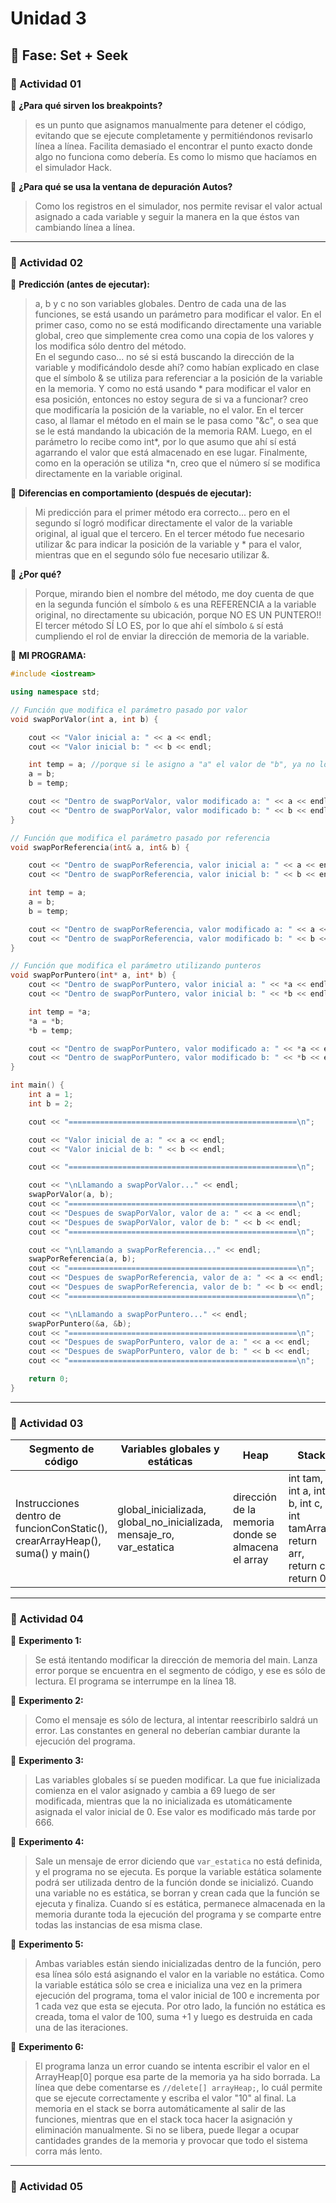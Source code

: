 # Unidad 3

## 🔎 Fase: Set + Seek
### 📝 Actividad 01

🌱 **¿Para qué sirven los breakpoints?**  
> es un punto que asignamos manualmente para detener el código, evitando que se ejecute completamente y permitiéndonos revisarlo línea a línea. Facilita demasiado el encontrar el punto exacto donde algo no funciona como debería. Es como lo mismo que hacíamos en el simulador Hack.  
  
🌿 **¿Para qué se usa la ventana de depuración Autos?**  
> Como los registros en el simulador, nos permite revisar el valor actual asignado a cada variable y seguir la manera en la que éstos van cambiando línea a línea.  

___
### 📝 Actividad 02
🌱 **Predicción (antes de ejecutar):**
> a, b y c no son variables globales. Dentro de cada una de las funciones, se está usando un parámetro para modificar el valor. En el primer caso, como no se está modificando directamente una variable global, creo que simplemente crea como una copia de los valores y los modifica sólo dentro del método.  
> En el segundo caso... no sé si está buscando la dirección de la variable y modificándolo desde ahí? como habían explicado en clase que el símbolo & se utiliza para referenciar a la posición de la variable en la memoria. Y como no está usando * para modificar el valor en esa posición, entonces no estoy segura de si va a funcionar? creo que modificaría la posición de la variable, no el valor.
> En el tercer caso, al llamar el método en el main se le pasa como "&c", o sea que se le está mandando la ubicación de la memoria RAM. Luego, en el parámetro lo recibe como int*, por lo que asumo que ahí sí está agarrando el valor que está almacenado en ese lugar. Finalmente, como en la operación se utiliza *n, creo que el número sí se modifica directamente en la variable original.  

🌿 **Diferencias en comportamiento (después de ejecutar):**
> Mi predicción para el primer método era correcto... pero en el segundo sí logró modificar directamente el valor de la variable original, al igual que el tercero. En el tercer método fue necesario utilizar &c para indicar la posición de la variable y * para el valor, mientras que en el segundo sólo fue necesario utilizar &.  
  
🌼 **¿Por qué?**
> Porque, mirando bien el nombre del método, me doy cuenta de que en la segunda función el símbolo `&` es una REFERENCIA a la variable original, no directamente su ubicación, porque NO ES UN PUNTERO!!
> El tercer método SÍ LO ES, por lo que ahí el símbolo `&` sí está cumpliendo el rol de enviar la dirección de memoria de la variable.  
  
🌻 **MI PROGRAMA:**

```program.cpp
#include <iostream>

using namespace std;

// Función que modifica el parámetro pasado por valor
void swapPorValor(int a, int b) {

    cout << "Valor inicial a: " << a << endl;
    cout << "Valor inicial b: " << b << endl;

    int temp = a; //porque si le asigno a "a" el valor de "b", ya no lo puedo intercambiar
    a = b;
    b = temp;

    cout << "Dentro de swapPorValor, valor modificado a: " << a << endl;
    cout << "Dentro de swapPorValor, valor modificado b: " << b << endl;
}

// Función que modifica el parámetro pasado por referencia
void swapPorReferencia(int& a, int& b) {

    cout << "Dentro de swapPorReferencia, valor inicial a: " << a << endl;
    cout << "Dentro de swapPorReferencia, valor inicial b: " << b << endl;

    int temp = a;
    a = b;
    b = temp;

    cout << "Dentro de swapPorReferencia, valor modificado a: " << a << endl;
    cout << "Dentro de swapPorReferencia, valor modificado b: " << b << endl;
}

// Función que modifica el parámetro utilizando punteros
void swapPorPuntero(int* a, int* b) {
    cout << "Dentro de swapPorPuntero, valor inicial a: " << *a << endl;
    cout << "Dentro de swapPorPuntero, valor inicial b: " << *b << endl;

    int temp = *a;
    *a = *b;
    *b = temp;

    cout << "Dentro de swapPorPuntero, valor modificado a: " << *a << endl;
    cout << "Dentro de swapPorPuntero, valor modificado b: " << *b << endl;
}

int main() {
    int a = 1;
    int b = 2;

    cout << "===================================================\n";

    cout << "Valor inicial de a: " << a << endl;
    cout << "Valor inicial de b: " << b << endl;

    cout << "===================================================\n";

    cout << "\nLlamando a swapPorValor..." << endl;
    swapPorValor(a, b);
    cout << "===================================================\n";
    cout << "Despues de swapPorValor, valor de a: " << a << endl;
    cout << "Despues de swapPorValor, valor de b: " << b << endl;
    cout << "===================================================\n";

    cout << "\nLlamando a swapPorReferencia..." << endl;
    swapPorReferencia(a, b);
    cout << "===================================================\n";
    cout << "Despues de swapPorReferencia, valor de a: " << a << endl;
    cout << "Despues de swapPorReferencia, valor de b: " << b << endl;
    cout << "===================================================\n";

    cout << "\nLlamando a swapPorPuntero..." << endl;
    swapPorPuntero(&a, &b);
    cout << "===================================================\n";
    cout << "Despues de swapPorPuntero, valor de a: " << a << endl;
    cout << "Despues de swapPorPuntero, valor de b: " << b << endl;
    cout << "===================================================\n";

    return 0;
}
```
___
### 📝 Actividad 03

| Segmento de código | Variables globales y estáticas | Heap | Stack |
|--------------------|--------------------------------|------|-------|
| Instrucciones dentro de funcionConStatic(), crearArrayHeap(), suma() y main() | global_inicializada, global_no_inicializada, mensaje_ro, var_estatica | dirección de la memoria donde se almacena el array | int tam, int a, int b, int c, int tamArray, return arr, return c, return 0 |

___
### 📝 Actividad 04
🌱 **Experimento 1:**
> Se está itentando modificar la dirección de memoria del main. Lanza error porque se encuentra en el segmento de código, y ese es sólo de lectura. El programa se interrumpe en la línea 18.   
    
🌿 **Experimento 2:**
> Como el mensaje es sólo de lectura, al intentar reescribirlo saldrá un error. Las constantes en general no deberían cambiar durante la ejecución del programa.  
    
🌼 **Experimento 3:**
> Las variables globales sí se pueden modificar. La que fue inicializada comienza en el valor asignado y cambia a 69 luego de ser modificada,  mientras que la no inicializada es utomáticamente asignada el valor inicial de 0. Ese valor es modificado más tarde por 666. 
  
🌻 **Experimento 4:**
> Sale un mensaje de error diciendo que `var_estatica` no está definida, y el programa no se ejecuta. Es porque la variable estática solamente podrá ser utilizada dentro de la función donde se inicializó. Cuando una variable no es estática, se borran y crean cada que la función se ejecuta y finaliza. Cuando sí es estática, permanece almacenada en la memoria durante toda la ejecución del programa y se comparte entre todas las instancias de esa misma clase.  
  
🌱 **Experimento 5:**
> Ambas variables están siendo inicializadas dentro de la función, pero esa línea sólo está asignando el valor en la variable no estática. Como la variable estática sólo se crea e inicializa una vez en la primera ejecución del programa, toma el valor inicial de 100 e incrementa por 1 cada vez que esta se ejecuta. Por otro lado, la función no estática es creada, toma el valor de 100, suma +1 y luego es destruida en cada una de las iteraciones.  

🌿 **Experimento 6:**
> El programa lanza un error cuando se intenta escribir el valor en el ArrayHeap[0] porque esa parte de la memoria ya ha sido borrada. La línea que debe comentarse es `//delete[] arrayHeap;`, lo cuál permite que se ejecute correctamente y escriba el valor "10" al final. La memoria en el stack se borra automáticamente al salir de las funciones, mientras que en el stack toca hacer la asignación y eliminación manualmente. Si no se libera, puede llegar a ocupar cantidades grandes de la memoria y provocar que todo el sistema corra más lento.  
___
### 📝 Actividad 05
